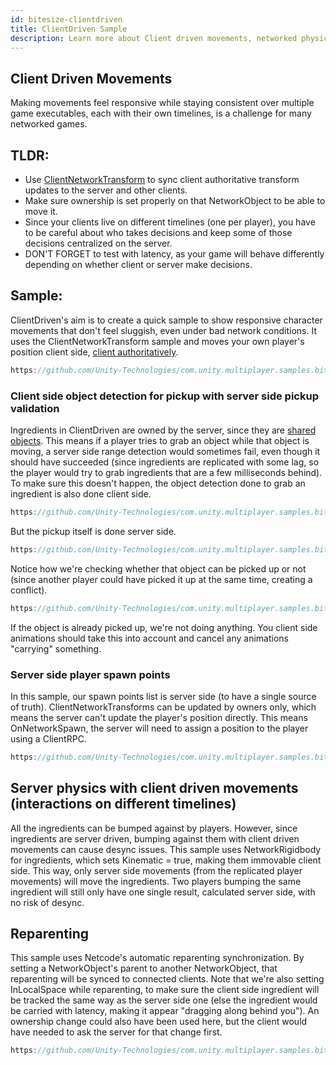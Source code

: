 ```yaml
---
id: bitesize-clientdriven
title: ClientDriven Sample
description: Learn more about Client driven movements, networked physics, spawning vs statically placed objects, object reparenting
---
```


## Client Driven Movements
Making movements feel responsive while staying consistent over multiple game executables, each with their own timelines, is a challenge for many networked games.

## TLDR:

- Use [ClientNetworkTransform](../../components/networktransform.md#clientnetworktransform) to sync client authoritative transform updates to the server and other clients.
- Make sure ownership is set properly on that NetworkObject to be able to move it.
- Since your clients live on different timelines (one per player), you have to be careful about who takes decisions and keep some of those decisions centralized on the server.
- DON'T FORGET to test with latency, as your game will behave differently depending on whether client or server make decisions.

## Sample:

ClientDriven's aim is to create a quick sample to show responsive character movements that don't feel sluggish, even under bad network conditions.
It uses the ClientNetworkTransform sample and moves your own player's position client side, [client authoritatively](dealing-with-latency.md#allow-low-impact-client-authority). 

```csharp reference
https://github.com/Unity-Technologies/com.unity.multiplayer.samples.bitesize/blob/9854697081df4962dd525d7c3bd65f9f88c7ee60/Basic/ClientDriven/Assets/Scripts/ClientPlayerMove.cs#L57-L64
```

### Client side object detection for pickup with server side pickup validation 
Ingredients in ClientDriven are owned by the server, since they are [shared objects](dealing-with-latency.md#issue-world-consistency). This means if a player tries to grab an object while that object is moving, a server side range detection would sometimes fail, even though it should have succeeded (since ingredients are replicated with some lag, so the player would try to grab ingredients that are a few milliseconds behind).
To make sure this doesn't happen, the object detection done to grab an ingredient is also done client side.

```csharp reference
https://github.com/Unity-Technologies/com.unity.multiplayer.samples.bitesize/blob/develop/Basic/ClientDriven/Assets/Scripts/ClientPlayerMove.cs#L66-L94
```

But the pickup itself is done server side.

```csharp reference
https://github.com/Unity-Technologies/com.unity.multiplayer.samples.bitesize/blob/996ac9785c4e825c0e4692f115c9b5f2b4c7c386/Basic/ClientDriven/Assets/Scripts/ServerPlayerMove.cs#L41-L69
```

Notice how we're checking whether that object can be picked up or not (since another player could have picked it up at the same time, creating a conflict).

```csharp reference
https://github.com/Unity-Technologies/com.unity.multiplayer.samples.bitesize/blob/996ac9785c4e825c0e4692f115c9b5f2b4c7c386/Basic/ClientDriven/Assets/Scripts/ServerPlayerMove.cs#L45
```
If the object is already picked up, we're not doing anything. You client side animations should take this into account and cancel any animations "carrying" something.

### Server side player spawn points
In this sample, our spawn points list is server side (to have a single source of truth). 
ClientNetworkTransforms can be updated by owners only, which means the server can't update the player's position directly.
This means OnNetworkSpawn, the server will need to assign a position to the player using a ClientRPC.

```csharp reference
https://github.com/Unity-Technologies/com.unity.multiplayer.samples.bitesize/blob/0c9081b27e66879ce5742314c13ff69ac45ff02e/Basic/ClientDriven/Assets/Scripts/ServerPlayerMove.cs#L24-L37
```

## Server physics with client driven movements (interactions on different timelines)
All the ingredients can be bumped against by players. However, since ingredients are server driven, bumping against them with client driven movements can cause desync issues.
This sample uses NetworkRigidbody for ingredients, which sets Kinematic = true, making them immovable client side. This way, only server side movements (from the replicated player movements) will move the ingredients. Two players bumping the same ingredient will still only have one single result, calculated server side, with no risk of desync.

## Reparenting

This sample uses Netcode's automatic reparenting synchronization. By setting a NetworkObject's parent to another NetworkObject, that reparenting will be synced to connected clients.
Note that we're also setting InLocalSpace while reparenting, to make sure the client side ingredient will be tracked the same way as the server side one (else the ingredient would be carried with latency, making it appear "dragging along behind you").
An ownership change could also have been used here, but the client would have needed to ask the server for that change first.

```csharp reference
https://github.com/Unity-Technologies/com.unity.multiplayer.samples.bitesize/blob/0c9081b27e66879ce5742314c13ff69ac45ff02e/Basic/ClientDriven/Assets/Scripts/ServerPlayerMove.cs#L42-L54
```
